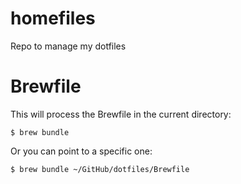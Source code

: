 homefiles
=========

Repo to manage my dotfiles

Brewfile
========

This will process the Brewfile in the current directory:

<code>$ brew bundle</code>

Or you can point to a specific one:

<code>$ brew bundle ~/GitHub/dotfiles/Brewfile</code>
